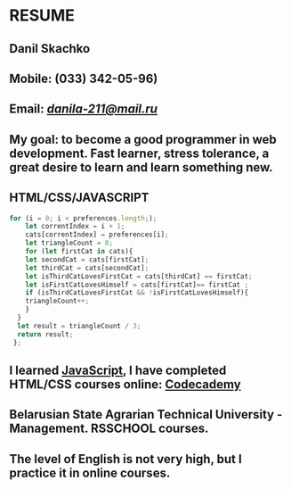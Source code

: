 # RESUME
## Danil Skachko
## Mobile: **(033) 342-05-96)**
## Email: *danila-211@mail.ru*
## My goal: to become a good programmer in web development. Fast learner, stress tolerance, a great desire to learn and learn something new.
## HTML/CSS/JAVASCRIPT
```javascript
for (i = 0; i < preferences.length;);
    let correntIndex = i + 1;
    cats[correntIndex] = preferences[i];
    let triangleCount = 0;
    for (let firstCat in cats){
    let secondCat = cats[firstCat];
    let thirdCat = cats[secondCat];
    let isThirdCatLovesFirstCat = cats[thirdCat] == firstCat;
    let isFirstCatLovesHimself = cats[firstCat]== firstCat ;
    if (isThirdCatLovesFirstCat && !isFirstCatLovesHimself){
    triangleCount++;
    }
  }
  let result = triangleCount / 3;
  return result;
 };
```
## I learned [JavaScript](https://learn.javascript.ru/), I have completed HTML/CSS courses online: [Codecademy](https://www.codecademy.com/users/danila211/achievements)
## Belarusian State Agrarian Technical University - Management. RSSCHOOL courses.
## The level of English is not very high, but I practice it in online courses.